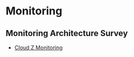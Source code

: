 # Monitoring

## Monitoring Architecture Survey

- [Cloud Z Monitoring](http://www.itworld.co.kr/t/72381/SK&IBM/111750)

